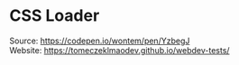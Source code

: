 # CSS Loader

Source: https://codepen.io/wontem/pen/YzbegJ    
Website: https://tomeczeklmaodev.github.io/webdev-tests/
